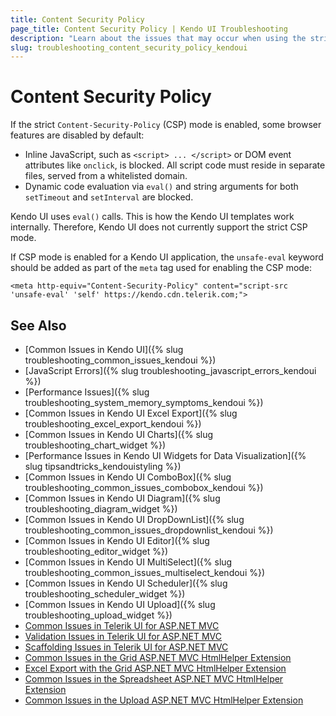 ```yaml
---
title: Content Security Policy
page_title: Content Security Policy | Kendo UI Troubleshooting
description: "Learn about the issues that may occur when using the strict Content Security Policy with Kendo UI controls."
slug: troubleshooting_content_security_policy_kendoui
---
```


# Content Security Policy

If the strict `Content-Security-Policy` (CSP) mode is enabled, some browser features are disabled by default:

- Inline JavaScript, such as `<script> ... </script>` or DOM event attributes like `onclick`, is blocked. All script code must reside in separate files, served from a whitelisted domain.
- Dynamic code evaluation via `eval()` and string arguments for both `setTimeout` and `setInterval` are blocked.

Kendo UI uses `eval()` calls. This is how the Kendo UI templates work internally. Therefore, Kendo UI does not currently support the strict CSP mode.

If CSP mode is enabled for a Kendo UI application, the `unsafe-eval` keyword should be added as part of the `meta` tag used for enabling the CSP mode:

    <meta http-equiv="Content-Security-Policy" content="script-src 'unsafe-eval' 'self' https://kendo.cdn.telerik.com;">

## See Also

* [Common Issues in Kendo UI]({% slug troubleshooting_common_issues_kendoui %})
* [JavaScript Errors]({% slug troubleshooting_javascript_errors_kendoui %})
* [Performance Issues]({% slug troubleshooting_system_memory_symptoms_kendoui %})
* [Common Issues in Kendo UI Excel Export]({% slug troubleshooting_excel_export_kendoui %})
* [Common Issues in Kendo UI Charts]({% slug troubleshooting_chart_widget %})
* [Performance Issues in Kendo UI Widgets for Data Visualization]({% slug tipsandtricks_kendouistyling %})
* [Common Issues in Kendo UI ComboBox]({% slug troubleshooting_common_issues_combobox_kendoui %})
* [Common Issues in Kendo UI Diagram]({% slug troubleshooting_diagram_widget %})
* [Common Issues in Kendo UI DropDownList]({% slug troubleshooting_common_issues_dropdownlist_kendoui %})
* [Common Issues in Kendo UI Editor]({% slug troubleshooting_editor_widget %})
* [Common Issues in Kendo UI MultiSelect]({% slug troubleshooting_common_issues_multiselect_kendoui %})
* [Common Issues in Kendo UI Scheduler]({% slug troubleshooting_scheduler_widget %})
* [Common Issues in Kendo UI Upload]({% slug troubleshooting_upload_widget %})
* [Common Issues in Telerik UI for ASP.NET MVC](https://docs.telerik.com/aspnet-mvc/troubleshoot/troubleshooting)
* [Validation Issues in Telerik UI for ASP.NET MVC](https://docs.telerik.com/aspnet-mvc/troubleshoot/troubleshooting-validation)
* [Scaffolding Issues in Telerik UI for ASP.NET MVC](https://docs.telerik.com/aspnet-mvc/troubleshoot/troubleshooting-scaffolding)
* [Common Issues in the Grid ASP.NET MVC HtmlHelper Extension](https://docs.telerik.com/aspnet-mvc/helpers/grid/troubleshoot/troubleshooting)
* [Excel Export with the Grid ASP.NET MVC HtmlHelper Extension](https://docs.telerik.com/aspnet-mvc/helpers/grid/troubleshoot/excel-export-issues)
* [Common Issues in the Spreadsheet ASP.NET MVC HtmlHelper Extension](https://docs.telerik.com/aspnet-mvc/helpers/spreadsheet/troubleshoot/troubleshooting)
* [Common Issues in the Upload ASP.NET MVC HtmlHelper Extension](https://docs.telerik.com/aspnet-mvc/helpers/upload/troubleshoot/troubleshooting)
